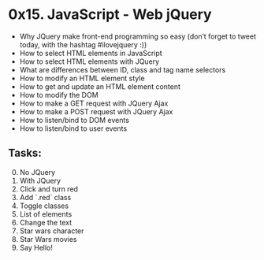 # 0x15. JavaScript - Web jQuery

- Why JQuery make front-end programming so easy (don’t forget to tweet today, with the hashtag #ilovejquery :))
- How to select HTML elements in JavaScript
- How to select HTML elements with JQuery
- What are differences between ID, class and tag name selectors
- How to modify an HTML element style
- How to get and update an HTML element content
- How to modify the DOM
- How to make a GET request with JQuery Ajax
- How to make a POST request with JQuery Ajax
- How to listen/bind to DOM events
- How to listen/bind to user events

## Tasks:

0. No JQuery
1. With JQuery
2. Click and turn red
3. Add \`.red\` class
4. Toggle classes
5. List of elements
6. Change the text
7. Star wars character
8. Star Wars movies
9. Say Hello!

